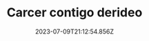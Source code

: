 ---
title: "Carcer contigo derideo"
date: 2023-07-09T21:12:54.856Z
permalink: "/carcer-contigo-derideo/"
---